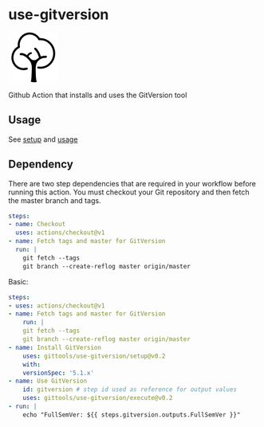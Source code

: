 # use-gitversion

![GitVersion](https://raw.githubusercontent.com/GitTools/GitVersion/master/docs/img/package_icon.png "GitVersion")

Github Action that installs and uses the GitVersion tool

## Usage

See [setup](setup/action.yml) and [usage](execute/action.yml)

## Dependency

There are two step dependencies that are required in your workflow before running this action. You must checkout your Git repository and then fetch the master branch and tags.

```yaml
steps:
- name: Checkout
  uses: actions/checkout@v1
- name: Fetch tags and master for GitVersion
  run: |
    git fetch --tags
    git branch --create-reflog master origin/master
```

Basic:

```yaml
steps:
- uses: actions/checkout@v1
- name: Fetch tags and master for GitVersion
    run: |
    git fetch --tags
    git branch --create-reflog master origin/master
- name: Install GitVersion
    uses: gittools/use-gitversion/setup@v0.2
    with:
    versionSpec: '5.1.x'
- name: Use GitVersion
    id: gitversion # step id used as reference for output values
    uses: gittools/use-gitversion/execute@v0.2
- run: |
    echo "FullSemVer: ${{ steps.gitversion.outputs.FullSemVer }}"
```
